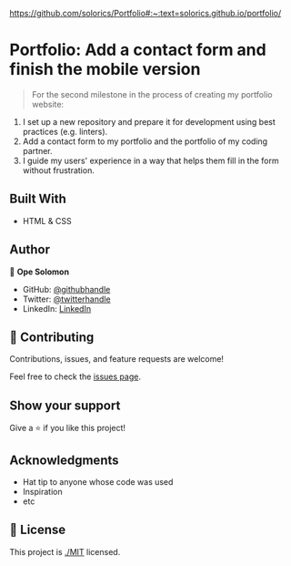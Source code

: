 https://github.com/solorics/Portfolio#:~:text=solorics.github.io/portfolio/

# Portfolio: Add a contact form and finish the mobile version

> For the second milestone in the process of creating my portfolio website:

1. I set up a new repository and prepare it for development using best practices (e.g. linters).
2. Add a contact form to my portfolio and the portfolio of my coding partner.
3. I guide my users' experience in a way that helps them fill in the form without frustration.

## Built With

- HTML & CSS

## Author

👤 **Ope Solomon**

- GitHub: [@githubhandle](https://github.com/Solorics)
- Twitter: [@twitterhandle](https://twitter.com/Solorics2)
- LinkedIn: [LinkedIn](https://linkedin.com/in/solomon-opeyemi-0427a6155)

## 🤝 Contributing

Contributions, issues, and feature requests are welcome!

Feel free to check the [issues page](https://github.com/solorics/Microverse/issues).

## Show your support

Give a ⭐️ if you like this project!

## Acknowledgments

- Hat tip to anyone whose code was used
- Inspiration
- etc

## 📝 License

This project is [./MIT](./LICENSE) licensed.

